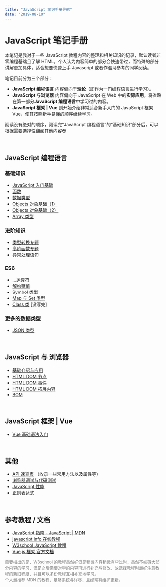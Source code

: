 ```yaml
---
title: "JavaScript 笔记手册导航"
date: "2019-08-10"
---
```


# JavaScript 笔记手册

本笔记是我对于一些 JavaScript 教程内容的整理和相关知识的记录，默认读者非零编程基础且了解 HTML，个人认为内容简单的部分会快速带过，而特殊的部分讲解更加具体，适合想要快速上手 Javascript 或者作温习参考的同学阅读。

笔记目前分为三个部分：

- **JavaScript 编程语言** 内容偏向于**理论**（即作为一门编程语言进行学习）。
- **JavaScript 与浏览器** 内容偏向于 JavaScript 在 Web 中的**实际应用**，将省略在第一部分**JavaScript 编程语言**中学习过的内容。
- **JavaScript 框架 | Vue** 则开始介绍非常适合新手入门的 JavaScript 框架 Vue，使其按照新手易懂的顺序继续学习。

阅读没有绝对的顺序，阅读完“JavaScript 编程语言”的“基础知识”部分后，可以根据需要选择性翻阅其他内容😳

<br>

## JavaScript 编程语言

### 基础知识

- [JavaScript 入门基础](./section-1/basic-introduction.md)
- [函数](./section-1/function.md)
- [数据类型](./section-1/data-type.md)
- [Objects 对象基础（1）](./section-1/objects-1.md)
- [Objects 对象基础（2）](./section-1/objects-2.md)
- [Array 类型](./section-1/array.md)

### 进阶知识

- [类型转换专题](./section-1/type-conversion.md)
- [高阶函数专题](./section-1/higher-order-functions.md)
- [异常处理语句](./section-1/exception-handling.md)

### ES6

- [...运算符](./section-1/es6/three-point-operator.md)
- [解构赋值](./section-1/es6/destructuring-assignment.md)
- [Symbol 类型](./section-1/es6/symbol.md)
- [Map 与 Set 类型](./section-1/es6/map&set.md)
- [Class 类](./section-1/es6/class.md) [没写完]
<!-- - [更多特性...](./section-1/es6/es6.md) -->

### 更多的数据类型

- [JSON 类型](./section-1/json.md)

<br>

## JavaScript 与 浏览器

- [基础介绍与应用](./section-2/introduction.md)
- [HTML DOM 节点](./section-2/html-dom-node.md)
- [HTML DOM 事件](./section-2/html-dom-event.md)
- [HTML DOM 拓展内容](./section-2/html-dom-ex.md)
- [BOM](./section-2/bom.md)

<br/>

## JavaScript 框架 | Vue

- [Vue 基础语法入门](./vue/basic-grammar.md)

<br>

## 其他

- [API 速查表](./others/api-cheat-sheet.md)  （收录一些常用方法以及属性等）
- [浏览器调试与代码测试](./others/debug&test.md)
- [JavaScript 性能](./others/performance.md)
- 正则表达式

<br>

## 参考教程 / 文档

- [JavaScript 指南 - JavaScript | MDN](https://developer.mozilla.org/zh-CN/docs/Web/JavaScript/Guide)
- [javascript.info 在线教程](https://zh.javascript.info)
- [W3school JavaScript 教程](https://www.w3school.com.cn/js/index.asp)
- [Vue.js 框架 官方文档](https://cn.vuejs.org/)

<font size=2 color=gray>
需要指出的是，W3school 的教程虽然好但是稍微内容稍微有些过时，虽然不妨碍大部分内容的学习，但是之后需要对学的内容再进行补充与修改，故选择教程时最好注意教程的新旧程度，并且可以多份教程互相补充地学习。<br/>
个人最推荐 MDN 的教程，足够系统与详尽，且经常有维护更新。
</font>
